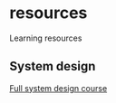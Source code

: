 # resources
Learning resources

## System design
[Full system design course](https://www.educative.io/path/scalability-system-design)

